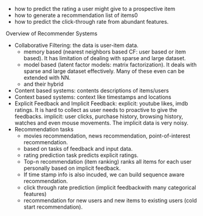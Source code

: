 - how to predict the rating a user might give to a prospective item
- how to generate a recommendation list of items0
- how to predict the click-through rate from abundant features.

Overview of Recommender Systems
- Collaborative Filtering: 
  the data is user-item data.
  - memory based (nearest neighbors based CF: user based or item based). It has limitation of dealing with sparse and large dataset.
  - model based (latent factor models: matrix factorization). It deals with sparse and large dataset effectively. Many of these even can be extended with NN. 
  - and their hybrid
- Content based systems: contents descriptions of items/users
- Context based systems: context like timestamps and locations
- Explicit Feedback and Implicit Feedback:
  explicit: youtube likes, imdb ratings. It is hard to collect as user needs to proactive to give the feedbacks.
  implicit: user clicks, purchase history, browsing history, watches and even mouse movements. The implicit data is very noisy.
 - Recommendation tasks
   - movies recommendation, news recommendation, point-of-interest recommendation. 
   - based on tasks of feedback and input data. 
   - rating prediction task predicts explicit ratings.
   - Top-n recommendation (item ranking) ranks all items for each user personally based on implicit feedback.
   - If time stamp info is also incuded, we can build sequence aware recommendation.
   - click through rate prediction (implicit feedbackwith many categorical features)
   - recommendation for new users and new items to existing users (cold start recommendation).
 
 
